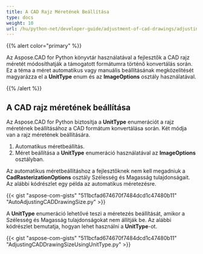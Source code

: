 ```yaml
---
title: A CAD Rajz Méretének Beállítása
type: docs
weight: 10
url: /hu/python-net/developer-guide/adjustment-of-cad-drawings/adjusting-cad-drawing-size/
---
```


{{% alert color="primary" %}}

Az Aspose.CAD for Python könyvtár használatával a fejlesztők a CAD rajz méretét módosíthatják a támogatott formátumra történő konvertálás során. Ez a téma a méret automatikus vagy manuális beállításának megközelítését magyarázza el a **UnitType** enum és az **ImageOptions** osztály használatával.

{{% /alert %}}

## **A CAD rajz méretének beállítása**

Az Aspose.CAD for Python biztosítja a **UnitType** enumerációt a rajz méretének beállításához a CAD formátum konvertálása során. Két módja van a rajz méretének beállítására.

1. Automatikus méretbeállítás.
1. Méret beállítása a **UnitType** enumeráció használatával az **ImageOptions** osztályban.

Az automatikus méretbeállításhoz a fejlesztőknek nem kell megadniuk a **CadRasterizationOptions** osztály Szélesség és Magasság tulajdonságait. Az alábbi kódrészlet egy példa az automatikus méretezésre.

{{< gist "aspose-com-gists" "511bcfad674670f7484dcd1c47480b11" "AutoAdjustingCADDrawingSize.py" >}}

A **UnitType** enumeráció lehetővé teszi a méretezés beállítását, amikor a Szélesség és Magasság tulajdonságokat nem állítják be. Az alábbi kódrészlet bemutatja, hogyan lehet használni a **UnitType**-ot.

{{< gist "aspose-com-gists" "511bcfad674670f7484dcd1c47480b11" "AdjustingCADDrawingSizeUsingUnitType.py" >}}
